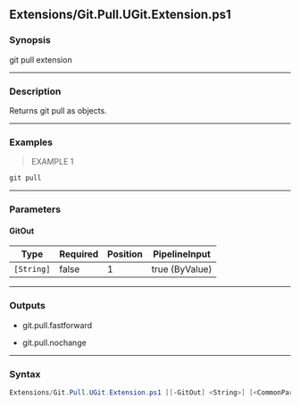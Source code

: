 Extensions/Git.Pull.UGit.Extension.ps1
--------------------------------------




### Synopsis
git pull extension



---


### Description

Returns git pull as objects.



---


### Examples
> EXAMPLE 1

```PowerShell
git pull
```


---


### Parameters
#### **GitOut**




|Type      |Required|Position|PipelineInput |
|----------|--------|--------|--------------|
|`[String]`|false   |1       |true (ByValue)|





---


### Outputs
* git.pull.fastforward


* git.pull.nochange






---


### Syntax
```PowerShell
Extensions/Git.Pull.UGit.Extension.ps1 [[-GitOut] <String>] [<CommonParameters>]
```
